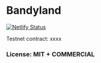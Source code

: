 # Bandyland

[![Netlify Status](https://api.netlify.com/api/v1/badges/9524b11d-b7a1-4d3b-929f-814e28fe5f93/deploy-status)](https://app.netlify.com/sites/bandyland/deploys)

Testnet contract: xxxx

### License: MIT + COMMERCIAL
